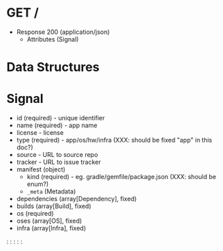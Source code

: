 # GET /
+ Response 200 (application/json)
    + Attributes (Signal)

# Data Structures

# Signal

- id (required) - unique identifier
- name (required) - app name
- license - license
- type (required) - app/os/hw/infra (XXX: should be fixed "app" in this doc?)
- source - URL to source repo
- tracker - URL to issue tracker
- manifest (object)
    - kind (required) - eg. gradle/gemfile/package.json (XXX: should be enum?)
    - `_meta` (Metadata)
- dependencies (array[Dependency], fixed)
- builds (array[Build], fixed)
- os (required)
- oses (array[OS], fixed)
- infra (array[Infra], fixed)

:[](../_meta/dependency.md)
:[](../_meta/build.md)
:[](../_meta/os.md)
:[](../_meta/infra.md)
:[](../_meta/metadata.md)
